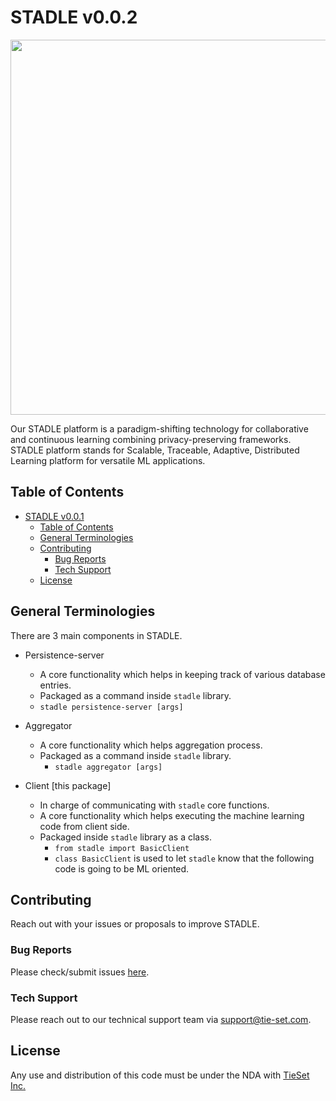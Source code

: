 # STADLE v0.0.2

<img src="logo/stadle_logo.png" width="600"/>

Our STADLE platform is a paradigm-shifting technology for collaborative and continuous learning combining privacy-preserving frameworks.
STADLE platform stands for Scalable, Traceable, Adaptive, Distributed Learning platform for versatile ML applications.

## Table of Contents

- [STADLE v0.0.1](#stadle-v002)
  - [Table of Contents](#table-of-contents)
  - [General Terminologies](#general-terminologies)
  - [Contributing](#contributing)
    - [Bug Reports](#bug-reports)
    - [Tech Support](#tech-support)
  - [License](#license)

## General Terminologies

There are 3 main components in STADLE.

- Persistence-server

  - A core functionality which helps in keeping track of various database entries.
  - Packaged as a command inside `stadle` library.
  - `stadle persistence-server [args]`

- Aggregator

  - A core functionality which helps aggregation process.
  - Packaged as a command inside `stadle` library.
    - `stadle aggregator [args]`

- Client [this package]
  - In charge of communicating with `stadle` core functions.
  - A core functionality which helps executing the machine learning code from client side.
  - Packaged inside `stadle` library as a class.
    - `from stadle import BasicClient`
    - `class BasicClient` is used to let `stadle` know that the following code is going to be ML oriented.

## Contributing

Reach out with your issues or proposals to improve STADLE.

### Bug Reports

Please check/submit issues [here](https://github.com/tie-set/stadle_client/issues).

### Tech Support

Please reach out to our technical support team via [support@tie-set.com](support@tie-set.com).

## License

Any use and distribution of this code must be under the NDA with [TieSet Inc.](https://tie-set.com/)
